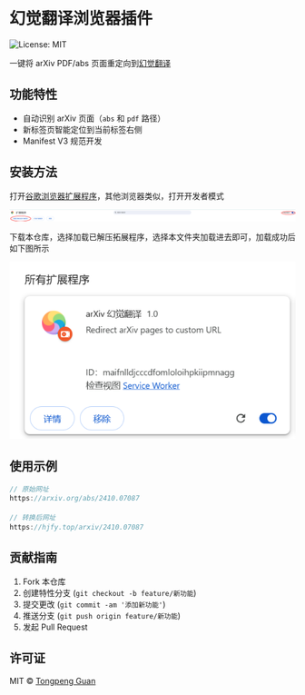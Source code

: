 # 幻觉翻译浏览器插件


![License: MIT](https://img.shields.io/badge/License-MIT-blue.svg)

一键将 arXiv PDF/abs 页面重定向到[幻觉翻译](https://hjfy.top/)

## 功能特性
- 自动识别 arXiv 页面（`abs` 和 `pdf` 路径）
- 新标签页智能定位到当前标签右侧
- Manifest V3 规范开发

## 安装方法
打开[谷歌浏览器扩展程序](chrome://extensions/)，其他浏览器类似，打开开发者模式

![image-20250516095425906](./assets/1.png)

下载本仓库，选择加载已解压拓展程序，选择本文件夹加载进去即可，加载成功后如下图所示

![image-20250516095548515](./assets/2.png)

## 使用示例
```javascript
// 原始网址
https://arxiv.org/abs/2410.07087

// 转换后网址
https://hjfy.top/arxiv/2410.07087
```

## 贡献指南
1. Fork 本仓库
2. 创建特性分支 (`git checkout -b feature/新功能`)
3. 提交更改 (`git commit -am '添加新功能'`)
4. 推送分支 (`git push origin feature/新功能`)
5. 发起 Pull Request

## 许可证
MIT © [Tongpeng Guan](https://github.com/guantongpeng/arxiv-hjfy-extension)

